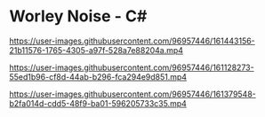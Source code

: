 # Worley Noise - C#

https://user-images.githubusercontent.com/96957446/161443156-21b11576-1765-4305-a97f-528a7e88204a.mp4

https://user-images.githubusercontent.com/96957446/161128273-55ed1b96-cf8d-44ab-b296-fca294e9d851.mp4

https://user-images.githubusercontent.com/96957446/161379548-b2fa014d-cdd5-48f9-ba01-596205733c35.mp4


